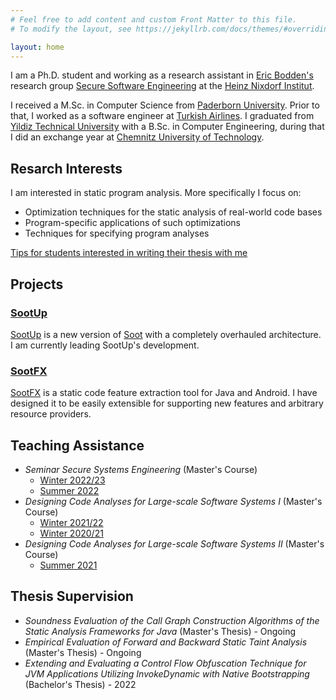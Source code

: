 ```yaml
---
# Feel free to add content and custom Front Matter to this file.
# To modify the layout, see https://jekyllrb.com/docs/themes/#overriding-theme-defaults

layout: home
---
```


I am a Ph.D. student and working as a research assistant in [Eric Bodden's](https://bodden.de)
research group [Secure Software Engineering](https://www.hni.uni-paderborn.de/en/sse/) at the [Heinz Nixdorf Institut](https://www.hni.uni-paderborn.de/en/).

 I received a M.Sc. in Computer Science from [Paderborn University](https://uni-paderborn.de).
 Prior to that, I worked as a software engineer at [Turkish Airlines](https://www.turkishairlines.com/).
 I graduated from [Yildiz Technical University](https://www.yildiz.edu.tr/en/) with a B.Sc. in Computer Engineering, 
 during that I did an exchange year at [Chemnitz University of Technology](https://www.tu-chemnitz.de/).

## Resarch Interests

I am interested in static program analysis. More specifically I focus on:

- Optimization techniques for the static analysis of real-world code bases
- Program-specific applications of such optimizations
- Techniques for specifying program analyses

[Tips for students interested in writing their thesis with me](/thesis)

## Projects

### **[SootUp](https://github.com/soot-oss/SootUp)**

[SootUp](https://github.com/soot-oss/SootUp) is a new version of [Soot](https://github.com/soot-oss/soot) with a completely overhauled architecture. I am currently leading SootUp's development.

### **[SootFX](https://github.com/secure-software-engineering/SootFX)**

[SootFX](https://github.com/secure-software-engineering/SootFX) is a static code feature extraction tool for Java and Android. I have designed it to be easily extensible for supporting new features and arbitrary resource providers.

## Teaching Assistance

- *Seminar Secure Systems Engineering* (Master's Course)
  - [Winter 2022/23](https://www.hni.uni-paderborn.de/sse/lehre/seminar-secure-systems-engineering-ws-20222023/)
  - [Summer 2022](https://www.hni.uni-paderborn.de/sse/lehre/secure-software-engineering-ss2022/)
- *Designing Code Analyses for Large-scale Software Systems I* (Master's Course)
  - [Winter 2021/22](https://www.hni.uni-paderborn.de/sse/lehre/vorlesungsarchiv/ws-202122/designing-code-analyses-for-large-scale-software-systems-deca-ws20212022/)
  - [Winter 2020/21](https://www.hni.uni-paderborn.de/sse/lehre/vorlesungsarchiv/ws-20202021/deca/)
- *Designing Code Analyses for Large-scale Software Systems II* (Master's Course)
  - [Summer 2021](https://www.hni.uni-paderborn.de/sse/lehre/vorlesungsarchiv/ss-2021/designing-code-analyses-for-large-scale-software-systems-2-deca-2-ss2021/)

## Thesis Supervision

- *Soundness Evaluation of the Call Graph Construction Algorithms of the Static Analysis Frameworks for Java* (Master's Thesis) - Ongoing
- *Empirical Evaluation of Forward and Backward Static Taint Analysis* (Master's Thesis) - Ongoing
- *Extending and Evaluating a Control Flow Obfuscation Technique for JVM Applications Utilizing InvokeDynamic with Native Bootstrapping* (Bachelor's Thesis) - 2022
